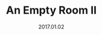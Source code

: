 ---
title: An Empty Room II
slug: empty-room-i
source: https://photos.smugmug.com/Prints/Prints/i-swpfRT6/0/afe88f66/XL/empty-room-2-800-XL.png
alt: Black and white Risograph with halftone dots, looking down a hallway into a kitchen with a diamond floor pattern.
description: One layer Risograph on Stonehenge Cream \#110
date: 2017.01.02
edition: 10
size: 5x5 inches.
media: Risograph
type: art, risograph, edition
---